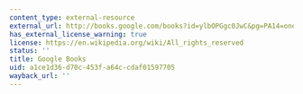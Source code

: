 ```yaml
---
content_type: external-resource
external_url: http://books.google.com/books?id=ylbOPGgc0JwC&pg=PA14=onepage
has_external_license_warning: true
license: https://en.wikipedia.org/wiki/All_rights_reserved
status: ''
title: Google Books
uid: a1ce1d36-d70c-453f-a64c-cdaf01597705
wayback_url: ''
---
```

